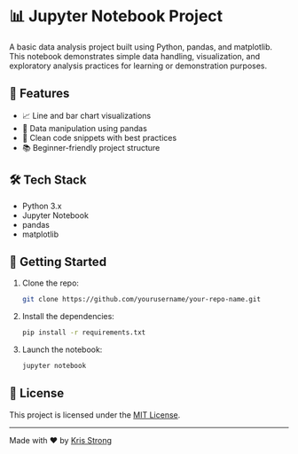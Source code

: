 # 📊 Jupyter Notebook Project

A basic data analysis project built using Python, pandas, and matplotlib. This notebook demonstrates simple data handling, visualization, and exploratory analysis practices for learning or demonstration purposes.


## 🚀 Features

- 📈 Line and bar chart visualizations
- 🧮 Data manipulation using pandas
- 🧼 Clean code snippets with best practices
- 📚 Beginner-friendly project structure

## 🛠️ Tech Stack

- Python 3.x
- Jupyter Notebook
- pandas
- matplotlib

## 📁 Getting Started

1. Clone the repo:
   ```bash
   git clone https://github.com/yourusername/your-repo-name.git
   ```
2. Install the dependencies:
   ```bash
   pip install -r requirements.txt
   ```
3. Launch the notebook:
   ```bash
   jupyter notebook
   ```

## 📜 License

This project is licensed under the [MIT License](./LICENSE).

---

Made with ❤️ by [Kris Strong](https://github.com/krisstrong)
